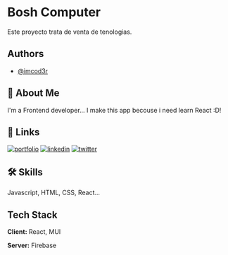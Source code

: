 
# Bosh Computer

Este proyecto trata de venta de tenologias. 


## Authors

- [@imcod3r](https://www.github.com/imcod3r)


## 🚀 About Me
I'm a Frontend developer...
I make this app becouse i need learn React :D!

## 🔗 Links
[![portfolio](https://img.shields.io/badge/my_portfolio-000?style=for-the-badge&logo=ko-fi&logoColor=white)](https://jhonyrobles.com/)
[![linkedin](https://img.shields.io/badge/linkedin-0A66C2?style=for-the-badge&logo=linkedin&logoColor=white)](https://www.linkedin.com/in/jhonyrobles)
[![twitter](https://img.shields.io/badge/twitter-1DA1F2?style=for-the-badge&logo=twitter&logoColor=white)](https://twitter.com/icod3r)


## 🛠 Skills
Javascript, HTML, CSS, React...


## Tech Stack

**Client:** React, MUI

**Server:** Firebase

